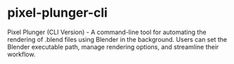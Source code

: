 # pixel-plunger-cli
Pixel Plunger (CLI Version) - A command-line tool for automating the rendering of .blend files using Blender in the background. Users can set the Blender executable path, manage rendering options, and streamline their workflow.
